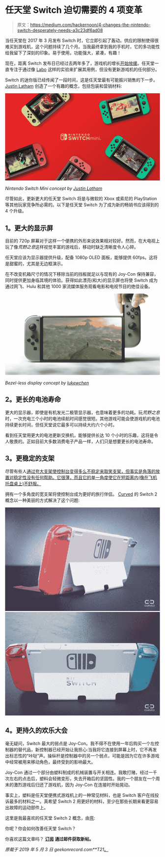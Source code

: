 # 任天堂 Switch 迫切需要的 4 项变革

> 原文：<https://medium.com/hackernoon/4-changes-the-nintendo-switch-desperately-needs-a3c23df6ad08>

当任天堂在 2017 年 3 月发布 Switch 时，它立即引起了轰动。供应的限制使得很难买到游戏机，这个问题持续了几个月。当我最终拿到我的手机时，它的多功能性给我留下了深刻的印象。易于使用，功能强大，紧凑，有趣！

现在，距离 Switch 发布日已经过去两年多了，游戏机的增长[开始放缓](https://www.seattletimes.com/business/nintendo-chief-seeking-growth-sources-as-switch-sales-slow/)。任天堂一直专注于通过像 [Labo](https://geekonrecord.com/2018/01/20/nintendo-labo-thinking-outside-the-box-or-with-the-box/) 这样的实验来扩展其用例，但没有更新游戏机的任何部分。

Switch 的迷你版已经传闻了一段时间，这是任天堂最有可能振兴销售的下一步。 [Justin Latham](/@justinlatham/the-future-of-the-nintendo-switch-d3e55b51d4c7) 创造了一个有趣的概念，包括包装和营销材料:

![](img/6f75f5cacf3121edadbb0d1310880ce9.png)

*Nintendo Switch Mini concept by* [*Justin Latham*](/@justinlatham/the-future-of-the-nintendo-switch-d3e55b51d4c7)

尽管如此，更新更大的任天堂 Switch 将是与微软的 Xbox 或索尼的 PlayStation 等其他玩家竞争所必需的。以下是任天堂 Switch 为了成为新的畅销书应该得到的 4 个升级。

## **1。更大的显示屏**

目前的 720p 屏幕对于这样一个便携的外形来说效果相对较好。然而，在大电视上玩了像*荒野之息*这样视觉丰富的游戏后，移动时缺乏清晰度令人心碎。

任天堂应该为显示器提供升级，配备 1080p OLED 面板，能够提供 60fps。这将是甜蜜的，尤其是无边框演示。

在不改变机箱尺寸的情况下移除当前的挡板就足以与现有的 Joy-Con 保持兼容，同时提供更加身临其境的体验。获得如此漂亮(和大)的显示屏也将使 Switch 成为通过网飞、Hulu 和其他 1000 家流媒体服务观看电影和电视节目的绝佳设备。

![](img/96e66d075e599d103036527ad3bff3ff.png)

*Bezel-less display concept by* [*lukewchen*](https://m.imgur.com/r/NintendoSwitch/FmfOH)

## **2。更长的电池寿命**

更大的显示器，即使是有机发光二极管显示器，也意味着更多的功耗。玩*荒野之息*时，一次充电三个小时的电池续航时间感觉很短。其他游戏可能会使游戏机的电池持续更长时间，但任天堂说它最多可以持续大约六个小时。

看到任天堂用更大的电池更新交换机，能够提供长达 10 个小时的乐趣，这将是令人敬畏的。正如目前大多数消费电子产品一样，人们只是想要更长的电池寿命。

## **3。更稳定的支架**

尽管有些人[通过夸大支架使控制台变得多么不稳定来取笑支架，但事实是角落的放置对稳定性没有任何帮助。它很薄，而且它的单一角度使它在短距离内(像在飞机托盘桌上)不舒服。](https://youtu.be/PPtPIpXwpvs)

拥有一个多角度的宽支架将使控制台成为更好的旅行伴侣。 [Curved](https://curved.de/news/curvedlabs-so-stellen-wir-uns-die-nintendo-switch-2-vor-601983) 的 Switch 2 概念以一种美丽的方式解决了这个问题:

![](img/6405219a4e16d4c1ff6fd7d1ab3c6345.png)![](img/64f210417246e0f38b854ede8cdf56b6.png)

## **4。更持久的欢乐大会**

毫无疑问，Switch 最大的弱点是 Joy-Con。我不得不在使用一年后购买一个左控制器的替代品，新控制器已经开始让我担心:当我将它连接到屏幕上时，它不再发出标志性的“咔哒”声。操纵杆是控制器中的另一个弱点，可能是因为它在许多游戏中经常被用来移动角色，最终受到的影响最大。

Joy-Con 通过一个部分由塑料制成的机械装置与开关相连。我敢打赌，经过一千次左右的点击后，塑料会轻微变形，失去开箱后的坚固性。我的一个朋友在一个周末的激烈游戏后归还了游戏机，因为 Joy-Con 在连接时开始晃动。

事实上，塑料是任天堂便携式游戏机上的一种常见材料，也是 Switch 客户在线投诉最多的材料之一。真希望 Switch 2 用更好的材料，至少在那些长期来看更容易出故障的运动部件上。

这里是我最喜欢的任天堂 Switch 2 概念，由[弯](https://curved.de/news/curvedlabs-so-stellen-wir-uns-die-nintendo-switch-2-vor-601983):

你呢？你会如何改善任天堂 Switch？

你喜欢这篇文章吗？ [**订阅**](https://geekonrecord.com/subscribe/) **通过邮件获取新帖。**

*原载于 2019 年 5 月 3 日 geekonrecord.com**T21*[。](https://geekonrecord.com/2019/05/03/4-changes-the-nintendo-switch-desperately-needs/)